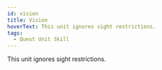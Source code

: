 ```yaml
---
id: vision
title: Vision
hoverText: This unit ignores sight restrictions.
tags:
  - Quest Unit Skill
---
```


This unit ignores sight restrictions.